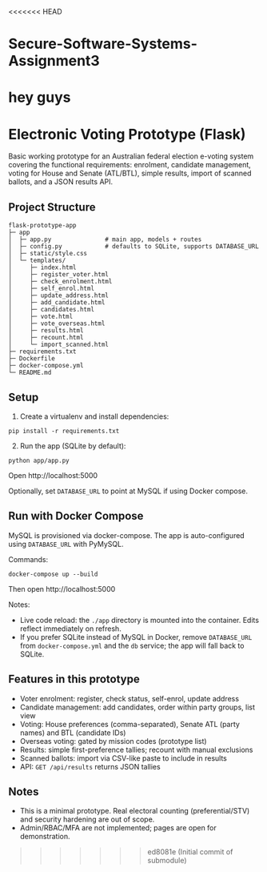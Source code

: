 <<<<<<< HEAD
# Secure-Software-Systems-Assignment3

hey guys
=======
# Electronic Voting Prototype (Flask)

Basic working prototype for an Australian federal election e-voting system covering the functional requirements: enrolment, candidate management, voting for House and Senate (ATL/BTL), simple results, import of scanned ballots, and a JSON results API.

## Project Structure

```
flask-prototype-app
├─ app
│  ├─ app.py               # main app, models + routes
│  ├─ config.py            # defaults to SQLite, supports DATABASE_URL
│  ├─ static/style.css
│  └─ templates/
│     ├─ index.html
│     ├─ register_voter.html
│     ├─ check_enrolment.html
│     ├─ self_enrol.html
│     ├─ update_address.html
│     ├─ add_candidate.html
│     ├─ candidates.html
│     ├─ vote.html
│     ├─ vote_overseas.html
│     ├─ results.html
│     ├─ recount.html
│     └─ import_scanned.html
├─ requirements.txt
├─ Dockerfile
├─ docker-compose.yml
└─ README.md
```

## Setup

1) Create a virtualenv and install dependencies:

```
pip install -r requirements.txt
```

2) Run the app (SQLite by default):

```
python app/app.py
```

Open http://localhost:5000

Optionally, set `DATABASE_URL` to point at MySQL if using Docker compose.

## Run with Docker Compose

MySQL is provisioned via docker-compose. The app is auto-configured using `DATABASE_URL` with PyMySQL.

Commands:

```
docker-compose up --build
```

Then open http://localhost:5000

Notes:
- Live code reload: the `./app` directory is mounted into the container. Edits reflect immediately on refresh.
- If you prefer SQLite instead of MySQL in Docker, remove `DATABASE_URL` from `docker-compose.yml` and the `db` service; the app will fall back to SQLite.

## Features in this prototype

- Voter enrolment: register, check status, self-enrol, update address
- Candidate management: add candidates, order within party groups, list view
- Voting: House preferences (comma-separated), Senate ATL (party names) and BTL (candidate IDs)
- Overseas voting: gated by mission codes (prototype list)
- Results: simple first-preference tallies; recount with manual exclusions
- Scanned ballots: import via CSV-like paste to include in results
- API: `GET /api/results` returns JSON tallies

## Notes

- This is a minimal prototype. Real electoral counting (preferential/STV) and security hardening are out of scope.
- Admin/RBAC/MFA are not implemented; pages are open for demonstration.
>>>>>>> ed8081e (Initial commit of submodule)
